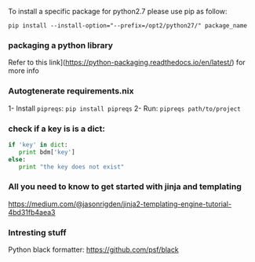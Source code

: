 
To install a specific package for python2.7 please use pip as follow:

	pip install --install-option="--prefix=/opt2/python27/" package_name

### packaging a python library

Refer to this link](https://python-packaging.readthedocs.io/en/latest/) for more info

### Autogtenerate requirements.nix

1- Install `pipreqs`: `pip install pipreqs`
2- Run: `pipreqs path/to/project`


### check if a key is is a dict:

```python
if 'key' in dict:
   print bdm['key']
else:
   print "the key does not exist"
```

### All you need to know to get started with jinja and templating

https://medium.com/@jasonrigden/jinja2-templating-engine-tutorial-4bd31fb4aea3


### Intresting stuff

Python black formatter: https://github.com/psf/black